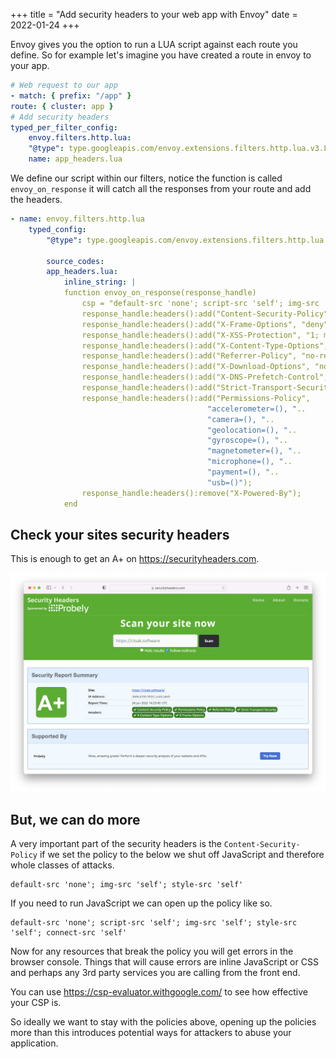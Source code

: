 +++
title = "Add security headers to your web app with Envoy"
date = 2022-01-24
+++

Envoy gives you the option to run a LUA script against each route you define. So for example let's imagine you have created a route in envoy to your app.

```yaml
# Web request to our app
- match: { prefix: "/app" }
route: { cluster: app }
# Add security headers
typed_per_filter_config:
    envoy.filters.http.lua:
    "@type": type.googleapis.com/envoy.extensions.filters.http.lua.v3.LuaPerRoute
    name: app_headers.lua
```

We define our script within our filters, notice the function is called `envoy_on_response` it will catch all the responses from your route and add the headers.

```yaml
- name: envoy.filters.http.lua
    typed_config:
        "@type": type.googleapis.com/envoy.extensions.filters.http.lua.v3.Lua

        source_codes:
        app_headers.lua:
            inline_string: |
            function envoy_on_response(response_handle)
                csp = "default-src 'none'; script-src 'self'; img-src 'self'; style-src 'self'; connect-src 'self'";
                response_handle:headers():add("Content-Security-Policy", csp);
                response_handle:headers():add("X-Frame-Options", "deny");
                response_handle:headers():add("X-XSS-Protection", "1; mode=block");
                response_handle:headers():add("X-Content-Type-Options", "nosniff");
                response_handle:headers():add("Referrer-Policy", "no-referrer");
                response_handle:headers():add("X-Download-Options", "noopen");
                response_handle:headers():add("X-DNS-Prefetch-Control", "off");
                response_handle:headers():add("Strict-Transport-Security", "max-age=31536000; includeSubDomains");
                response_handle:headers():add("Permissions-Policy",
                                            "accelerometer=(), "..
                                            "camera=(), "..
                                            "geolocation=(), "..
                                            "gyroscope=(), "..
                                            "magnetometer=(), "..
                                            "microphone=(), "..
                                            "payment=(), "..
                                            "usb=()");
                response_handle:headers():remove("X-Powered-By");
            end
```

## Check your sites security headers

This is enough to get an A+ on https://securityheaders.com.


![Security Headers Test](./securityheaders-com.png)


## But, we can do more

A very important part of the security headers is the `Content-Security-Policy` if we set the policy to the below we shut off JavaScript and therefore whole classes of attacks.

```
default-src 'none'; img-src 'self'; style-src 'self'
```

If you need to run JavaScript we can open up the policy like so.

```
default-src 'none'; script-src 'self'; img-src 'self'; style-src 'self'; connect-src 'self'
```

Now for any resources that break the policy you will get errors in the browser console. Things that will cause errors are inline JavaScript or CSS and perhaps any 3rd party services you are calling from the front end.

You can use https://csp-evaluator.withgoogle.com/ to see how effective your CSP is.

So ideally we want to stay with the policies above, opening up the policies more than this introduces potential ways for attackers to abuse your application.
